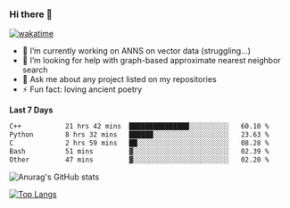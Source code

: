 ### Hi there 👋

[![wakatime](https://wakatime.com/badge/user/8906da98-c623-4aff-ac00-99cb42e09b38.svg)](https://wakatime.com/@8906da98-c623-4aff-ac00-99cb42e09b38)

- 🔭 I’m currently working on ANNS on vector data (struggling...)
- 🤔 I’m looking for help with graph-based approximate nearest neighbor search
- 💬 Ask me about any project listed on my repositories
- ⚡ Fun fact: loving ancient poetry


**Last 7 Days**
<!--START_SECTION:waka-->

```txt
C++           21 hrs 42 mins  ███████████████░░░░░░░░░░   60.10 %
Python        8 hrs 32 mins   ██████░░░░░░░░░░░░░░░░░░░   23.63 %
C             2 hrs 59 mins   ██░░░░░░░░░░░░░░░░░░░░░░░   08.28 %
Bash          51 mins         ▓░░░░░░░░░░░░░░░░░░░░░░░░   02.39 %
Other         47 mins         ▓░░░░░░░░░░░░░░░░░░░░░░░░   02.20 %
```

<!--END_SECTION:waka-->

![Anurag's GitHub stats](https://github-readme-stats.vercel.app/api?username=matchyc&count_private=true&show_icons=true&theme=vue)

[![Top Langs](https://github-readme-stats.vercel.app/api/top-langs/?username=matchyc&langs_count=4&&hide=perl,raku,html,javascript,shell,roff,prolog)](https://github.com/anuraghazra/github-readme-stats)
